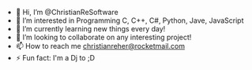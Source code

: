 - 👋 Hi, I’m @ChristianReSoftware
- 👀 I’m interested in Programming C, C++, C#, Python, Jave, JavaScript
- 🌱 I’m currently learning new things every day!
- 💞️ I’m looking to collaborate on any interesting project!
- 📫 How to reach me christianreher@rocketmail.com
- ⚡ Fun fact: I'm a Dj to ;D

<!---
ChristianReSoftware/ChristianReSoftware is a ✨ special ✨ repository because its `README.md` (this file) appears on your GitHub profile.
You can click the Preview link to take a look at your changes.
--->
